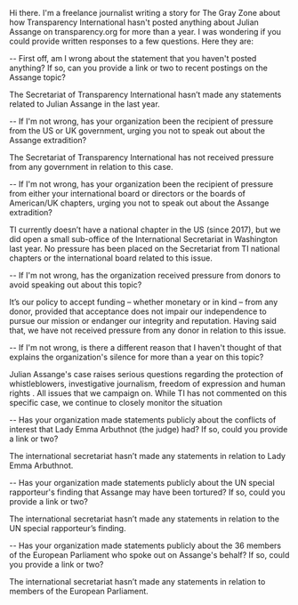 Hi there. I'm a freelance journalist writing a story for The Gray Zone about how Transparency International hasn't posted anything about Julian Assange on transparency.org for more than a year. I was wondering if you could provide written responses to a few questions. Here they are:

 

-- First off, am I wrong about the statement that you haven't posted anything? If so, can you provide a link or two to recent postings on the Assange topic?

The Secretariat of Transparency International hasn’t made any statements related to Julian Assange in the last year.

 

-- If I'm not wrong, has your organization been the recipient of pressure from the US or UK government, urging you not to speak out about the Assange extradition?

The Secretariat of Transparency International has not received pressure from any government in relation to this case.

 

-- If I'm not wrong, has your organization been the recipient of pressure from either your international board or directors or the boards of American/UK chapters, urging you not to speak out about the Assange extradition?

TI currently doesn’t have a national chapter in the US (since 2017), but we did open a small sub-office of the International Secretariat in Washington last year. No pressure has been placed on the Secretariat from TI national chapters or the international board related to this issue.

 

-- If I'm not wrong, has the organization received pressure from donors to avoid speaking out about this topic?

It’s our policy to accept funding – whether monetary or in kind – from any donor, provided that acceptance does not impair our independence to pursue our mission or endanger our integrity and reputation. Having said that, we have not received pressure from any donor in relation to this issue.

 

-- If I'm not wrong, is there a different reason that I haven't thought of that explains the organization's silence for more than a year on this topic?

Julian Assange's case raises serious questions regarding the protection of whistleblowers, investigative journalism, freedom of expression and human rights . All issues that we campaign on. While TI has not commented on this specific case, we continue to closely monitor the situation

 

-- Has your organization made statements publicly about the conflicts of interest that Lady Emma Arbuthnot (the judge) had? If so, could you provide a link or two?

The international secretariat hasn’t made any statements in relation to Lady Emma Arbuthnot.

 

-- Has your organization made statements publicly about the UN special rapporteur's finding that Assange may have been tortured? If so, could you provide a link or two?

The international secretariat hasn’t made any statements in relation to the UN special rapporteur’s finding.

 

-- Has your organization made statements publicly about the 36 members of the European Parliament who spoke out on Assange's behalf? If so, could you provide a link or two?

The international secretariat hasn’t made any statements in relation to members of the European Parliament.
